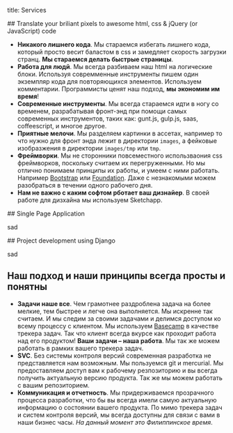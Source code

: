 title: Services

<div class="service" markdown="1">
<div class="icon"><div><i class="fa fa-cog"></i></div></div>
## Translate your briliant pixels to awesome html, css & jQuery (or JavaScript) code

* **Никакого лишнего кода**. Мы стараемся избегать лишнего кода, который просто весит баластом в css и замедляет скорость загрузки странц. **Мы стараемся делать быстрые страницы**.
* **Работа для людй**. Мы всегда разбиваем наш html на логические блоки. Используя совремменные инструменты пишем один экземпляр кода для повторяющихся элементов. Используем комментарии. Программисты ценят наш подход, **мы экономим им время**!
* **Современные инструменты**. Мы всегда стараемся идти в ногу со временем, разрабатывая фронт-энд при помощи самых современных инструментов, таких как: gunt.js, gulp.js, saas, coffeescript, и многое другое.
* **Приятные мелочи**. Мы разделяем картинки в ассетах, например то что нужно для фронт энда лежит в директории `images`, а фейковые изобразжения в директории `images/tmp` или `tmp`.
* **Фреймворки**. Мы не сторонники повсеместного использваония css фреймворков, поскольку считаем их перегруженными. Но мы отлично понимаем принципы их работы, и умеем с ними работать. Например [Bootstrap](http://getbootstrap.com) или [Foundation](http://foundation.com). Даже с незнакомыми можем разобраться в течении одного рабочего дня.
* **Нам не важно с каким софтом рботает ваш дизнайер**. В своей работе для дизхайна мы используем Sketchapp.
</div>

<div class="service" markdown="1">
<div class="icon"><div><i class="fa fa-cog"></i></div></div>
## Single Page Application

sad
</div>

<div class="service" markdown="1">
<div class="icon"><div><i class="fa fa-cog"></i></div></div>
## Project development using Django

sad
</div>

## Наш подход и наши принципы всегда просты и понятны

* **Задачи наше все**. Чем грамотнее раздроблена задача на более мелкие, тем быстрее и легче она выполняется. Мы искренне так считаем. И мы следим за своими задачами и делимся доступом ко всему процессу с клиентом. Мы используем [Basecamp](htp://basecamp.com) в качестве трекера задач. Так что клиент всегда вкурсе как проходит работа над его продуктом! **Ваши задачи – наша работа**. Мы так же можем работать в рамких вашего трекера задач.
* **SVC**. Без системы контроля версий современная разработка не представляется нам возможным. Мы пользуемся git и mercurial. Мы предоставляем доступ вам к рабочему резпозиторию и вы всегда получить актуальную версию продукта. Так же мы можем работать с вашим репозиторием.
* **Коммуникация и отчетность**. Мы придерживаемся прозрачного процесса разработки, что бы вы всегда имели самую актуальную информацию о состоянии вашего продукта. По мимо трекера задач и систем контроля версий, мы всегда доступны для связи с вами в наши бизнес часы. *На данный момент это Филиппинское время*.
